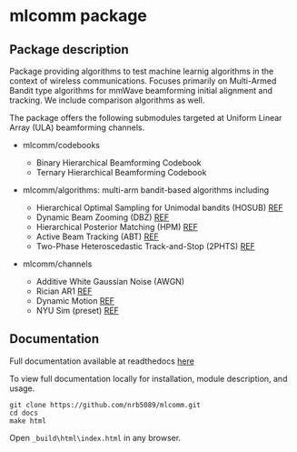 # mlcomm package

## Package description

Package providing algorithms to test machine learnig algorithms in the context of wireless communications. Focuses primarily on Multi-Armed Bandit type algorithms for mmWave beamforming initial alignment and tracking.  We include comparison algorithms as well.

The package offers the following submodules targeted at Uniform Linear Array (ULA) beamforming channels.  

- mlcomm/codebooks
    - Binary Hierarchical Beamforming Codebook
    - Ternary Hierarchical Beamforming Codebook
    
- mlcomm/algorithms: multi-arm bandit-based algorithms including
    - Hierarchical Optimal Sampling for Unimodal bandits (HOSUB) [REF](https://doi.org/10.1109/ICC42927.2021.9500373)
    - Dynamic Beam Zooming (DBZ) [REF](http://arxiv.org/abs/2209.02896) 
    - Hierarchical Posterior Matching (HPM) [REF](https://doi.org/10.1109/JSAC.2019.2933967)
    - Active Beam Tracking (ABT) [REF](https://doi.org/10.1109/ICC42927.2021.9500601)
    - Two-Phase Heteroscedastic Track-and-Stop (2PHTS) [REF](https://doi.org/10.1109/TWC.2022.3217131)
        
- mlcomm/channels
    - Additive White Gaussian Noise (AWGN) 
    - Rician AR1 [REF](https://doi.org/10.1109/JSAC.2019.2933967)
    - Dynamic Motion [REF](http://arxiv.org/abs/2209.02896)
    - NYU Sim (preset) [REF](https://doi.org/10.1109/ICC.2017.7996792)
    

## Documentation

Full documentation available at readthedocs [here](https://mlcomm.readthedocs.io/en/latest/)

To view full documentation locally for installation, module description, and usage.  

```
git clone https://github.com/nrb5089/mlcomm.git
cd docs
make html
```

Open ```_build\html\index.html``` in any browser.